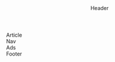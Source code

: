 <header>Header</header>
<article>Article</article>
<nav>Nav</nav>
<div>Ads</div>
<footer>Footer</footer>
